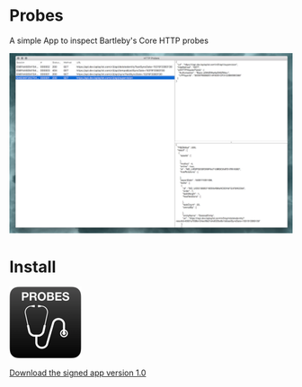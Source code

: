 # Probes


A simple App to inspect Bartleby's Core HTTP probes

![](assets/probes.png)

# Install

![](assets/probes-icon-128.png)

[Download the signed app version 1.0](https://raw.githubusercontent.com/Bartlebys/Probes/master/assets/Probes.app.zip)

